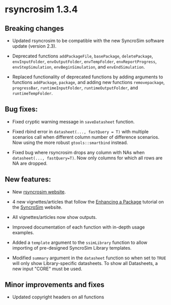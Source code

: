 # rsyncrosim 1.3.4

## Breaking changes

* Updated rsyncrosim to be compatible with the new SyncroSim software update (version 2.3).

* Deprecated functions `addPackageFile`, `basePackage`, `deletePackage`, `envInputFolder`, `envOutputFolder`, `envTempFolder`, `envReportProgress`, `envStepSimulation`, `envBeginSimulation`, and `envEndSimulation`.

* Replaced functionality of deprecated functions by adding arguments to functions `addPackage`, `package`, and adding new functions `removepackage`,  `progressBar`, `runtimeInputFolder`, `runtimeOutputFolder`, and `runtimeTempFolder`.

## Bug fixes:

* Fixed cryptic warning message in `saveDatasheet` function.

* Fixed rbind error in `datasheet(..., fastQuery = T)` with multiple scenarios call when different column number of difference scenarios. Now using the more robust `gtools::smartbind` instead.

* Fixed bug where rsyncrosim drops any column with NAs when `datasheet(..., fastQuery=T)`. Now only columns for which all rows are NA are dropped.

## New features:

* New [rsyncrosim website](https://syncrosim.github.io/rsyncrosim/).

* 4 new vignettes/articles that follow the [Enhancing a Package](https://docs.syncrosim.com/how_to_guides/package_enhance_overview.html) tutorial on the [SyncroSim](https://docs.syncrosim.com/index.html) website.

* All vignettes/articles now show outputs.

* Improved documentation of each function with in-depth usage examples.

* Added a `template` argument to the `ssimLibrary` function to allow importing of pre-designed SyncroSim Library templates.

* Modified `summary` argument in the `datasheet` function so when set to `TRUE` will only show Library-specific datasheets. To show all Datasheets, a new input "CORE" must be used.

## Minor improvements and fixes

* Updated copyright headers on all functions
